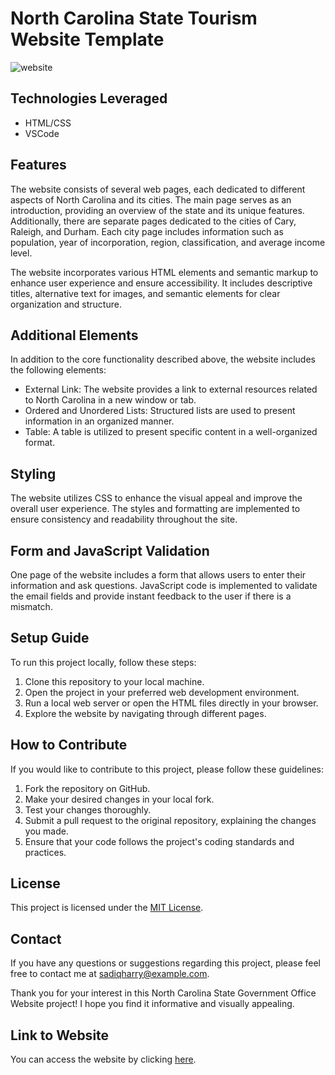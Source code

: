 # North Carolina State Tourism Website Template 

![website](https://github.com/SadiqHarry/NC_State_website/assets/116308353/72311e83-2fda-4374-b243-3270b82e935b)

## Technologies Leveraged
- HTML/CSS
- VSCode

## Features

The website consists of several web pages, each dedicated to different aspects of North Carolina and its cities. The main page serves as an introduction, providing an overview of the state and its unique features. Additionally, there are separate pages dedicated to the cities of Cary, Raleigh, and Durham. Each city page includes information such as population, year of incorporation, region, classification, and average income level.

The website incorporates various HTML elements and semantic markup to enhance user experience and ensure accessibility. It includes descriptive titles, alternative text for images, and semantic elements for clear organization and structure.

## Additional Elements

In addition to the core functionality described above, the website includes the following elements:

- External Link: The website provides a link to external resources related to North Carolina in a new window or tab.
- Ordered and Unordered Lists: Structured lists are used to present information in an organized manner.
- Table: A table is utilized to present specific content in a well-organized format.

## Styling

The website utilizes CSS to enhance the visual appeal and improve the overall user experience. The styles and formatting are implemented to ensure consistency and readability throughout the site.

## Form and JavaScript Validation

One page of the website includes a form that allows users to enter their information and ask questions. JavaScript code is implemented to validate the email fields and provide instant feedback to the user if there is a mismatch.

## Setup Guide

To run this project locally, follow these steps:

1. Clone this repository to your local machine.
2. Open the project in your preferred web development environment.
3. Run a local web server or open the HTML files directly in your browser.
4. Explore the website by navigating through different pages.

## How to Contribute

If you would like to contribute to this project, please follow these guidelines:

1. Fork the repository on GitHub.
2. Make your desired changes in your local fork.
3. Test your changes thoroughly.
4. Submit a pull request to the original repository, explaining the changes you made.
5. Ensure that your code follows the project's coding standards and practices.

## License

This project is licensed under the [MIT License](LICENSE).

## Contact

If you have any questions or suggestions regarding this project, please feel free to contact me at [sadiqharry@example.com](mailto:sadiqharry@gmail.com).

Thank you for your interest in this North Carolina State Government Office Website project! I hope you find it informative and visually appealing.

## Link to Website

You can access the website by clicking [here](http://northcarolina.lovestoblog.com/).

